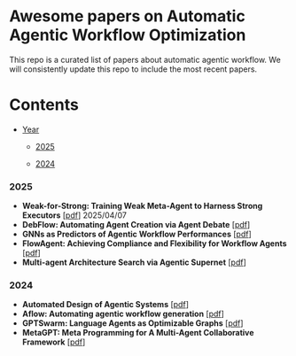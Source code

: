 # Awesome papers on Automatic Agentic Workflow Optimization



This repo is a curated list of papers about automatic agentic workflow. We will consistently update this repo to include the most recent papers.



# Contents

- [Year](#contents)

  - [2025](#2025)

  - [2024](#2024)

### 2025

- **Weak-for-Strong: Training Weak Meta-Agent to Harness Strong Executors** [[pdf](https://arxiv.org/pdf/2504.04785?)] 2025/04/07
- **DebFlow: Automating Agent Creation via Agent Debate** [[pdf](https://arxiv.org/pdf/2503.23781)]
- **GNNs as Predictors of Agentic Workflow Performances** [[pdf](https://arxiv.org/pdf/2503.11301)]
- **FlowAgent: Achieving Compliance and Flexibility for Workflow Agents** [[pdf](https://arxiv.org/pdf/2502.14345)]
- **Multi-agent Architecture Search via Agentic Supernet** [[pdf](https://arxiv.org/pdf/2502.04180)]

### 2024

- **Automated Design of Agentic Systems** [[pdf](https://arxiv.org/pdf/2408.08435)]
- **Aflow: Automating agentic workflow generation** [[pdf](https://arxiv.org/pdf/2410.10762)]
- **GPTSwarm: Language Agents as Optimizable Graphs** [[pdf](https://arxiv.org/pdf/2402.16823)]
- **MetaGPT: Meta Programming for A Multi-Agent Collaborative Framework** [[pdf](https://arxiv.org/pdf/2308.00352)]